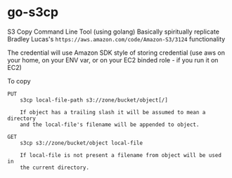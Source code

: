 # go-s3cp

S3 Copy Command Line Tool (using golang)
Basically spiritually replicate Bradley Lucas's `https://aws.amazon.com/code/Amazon-S3/3124` functionality

The credential will use Amazon SDK style of storing credential (use aws on your home,
on your ENV var, or on your EC2 binded role - if you run it on EC2)

To copy

```
PUT
    s3cp local-file-path s3://zone/bucket/object[/]

    If object has a trailing slash it will be assumed to mean a directory
    and the local-file's filename will be appended to object.

GET
    s3cp s3://zone/bucket/object local-file

    If local-file is not present a filename from object will be used in
    the current directory.
```
